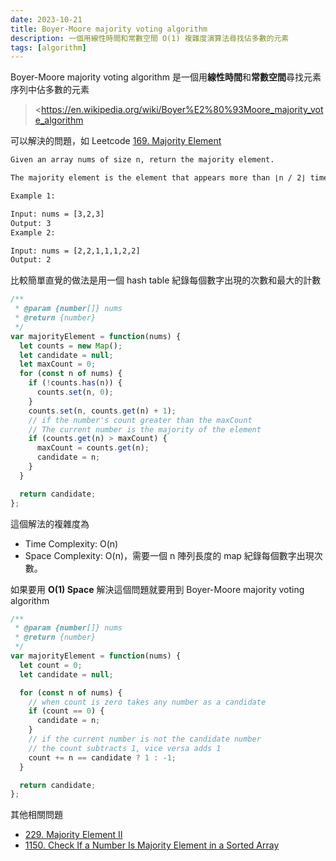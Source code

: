 ```yaml
---
date: 2023-10-21
title: Boyer-Moore majority voting algorithm
description: 一個用線性時間和常數空間 O(1) 複雜度演算法尋找佔多數的元素
tags: [algorithm]
---
```


Boyer-Moore majority voting algorithm 是一個用**線性時間**和**常數空間**尋找元素序列中佔多數的元素

> <https://en.wikipedia.org/wiki/Boyer%E2%80%93Moore_majority_vote_algorithm

可以解決的問題，如 Leetcode [169. Majority Element](https://leetcode.com/problems/majority-element/)

```txt
Given an array nums of size n, return the majority element.

The majority element is the element that appears more than ⌊n / 2⌋ times. You may assume that the majority element always exists in the array.

Example 1:

Input: nums = [3,2,3]
Output: 3
Example 2:

Input: nums = [2,2,1,1,1,2,2]
Output: 2
```

比較簡單直覺的做法是用一個 hash table 紀錄每個數字出現的次數和最大的計數

```js
/**
 * @param {number[]} nums
 * @return {number}
 */
var majorityElement = function(nums) {
  let counts = new Map();
  let candidate = null;
  let maxCount = 0;
  for (const n of nums) {
    if (!counts.has(n)) {
      counts.set(n, 0);
    }
    counts.set(n, counts.get(n) + 1);
    // if the number's count greater than the maxCount
    // The current number is the majority of the element
    if (counts.get(n) > maxCount) {
      maxCount = counts.get(n);
      candidate = n;
    }
  }

  return candidate;
};
```

這個解法的複雜度為

- Time Complexity: O(n)
- Space Complexity: O(n)，需要一個 n 陣列長度的 map 紀錄每個數字出現次數。

如果要用 **O(1) Space** 解決這個問題就要用到 Boyer-Moore majority voting algorithm

```js
/**
 * @param {number[]} nums
 * @return {number}
 */
var majorityElement = function(nums) {
  let count = 0;
  let candidate = null;

  for (const n of nums) {
    // when count is zero takes any number as a candidate
    if (count == 0) {
      candidate = n;
    }
    // if the current number is not the candidate number
    // the count subtracts 1, vice versa adds 1
    count += n == candidate ? 1 : -1;
  }

  return candidate;
};
```

其他相關問題

- [229. Majority Element II](https://leetcode.com/problems/majority-element-ii/)
- [1150. Check If a Number Is Majority Element in a Sorted Array](https://leetcode.com/problems/check-if-a-number-is-majority-element-in-a-sorted-array/)
